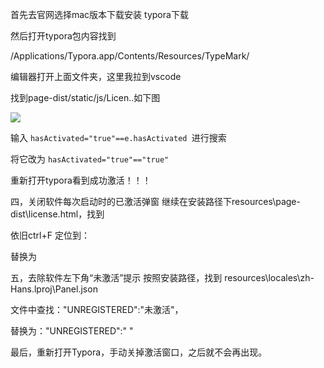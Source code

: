 首先去官网选择mac版本下载安装 typora下载

然后打开typora包内容找到

/Applications/Typora.app/Contents/Resources/TypeMark/ 

编辑器打开上面文件夹，这里我拉到vscode

找到page-dist/static/js/Licen..如下图 

![](https://img-blog.csdnimg.cn/6448e258546449a5b07a030efa630cd2.png)



输入 `hasActivated="true"==e.hasActivated `进行搜索

将它改为  `hasActivated="true"=="true"`

重新打开typora看到成功激活！！！

四，关闭软件每次启动时的已激活弹窗
继续在安装路径下resources\page-dist\license.html，找到



依旧ctrl+F 定位到：

</body></html>

替换为 

</body><script>window.οnlοad=function(){setTimeout(()=>{window.close();},5);}</script></html>

五，去除软件左下角“未激活”提示
按照安装路径，找到 resources\locales\zh-Hans.lproj\Panel.json 



文件中查找："UNREGISTERED":"未激活"，

替换为："UNREGISTERED":" "

最后，重新打开Typora，手动关掉激活窗口，之后就不会再出现。
